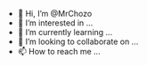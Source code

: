 - 👋 Hi, I’m @MrChozo
- 👀 I’m interested in ...
- 🌱 I’m currently learning ...
- 💞️ I’m looking to collaborate on ...
- 📫 How to reach me ...

<!---
MrChozo/MrChozo is a ✨ special ✨ repository because its `README.md` (this file) appears on your GitHub profile.
You can click the Preview link to take a look at your changes.
--->
